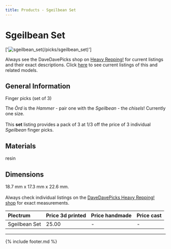 ```yaml
---
title: Products - Sgeilbean Set
---
```

# Sgeilbean Set

['![sgeilbean_set](../../assets/images/sgeilbean_set_01.jpg "Sgeilbean_set")(/picks/sgeilbean_set)']

Always see the DaveDavePicks shop on [Heavy Repping!](https://www.heavyrepping.com/shop/store/davedavepicks/) for current listings and their exact descriptions. Click [here](https://heavyrepping.com/davedavepicks/?s=Sgeilbean&post_type=product) to see current listings of this and related models.

## General Information
Finger picks (set of 3)

The *Òrd* is the *Hammer* - pair one with the *Sgeilbean* - the *chisels*! Currently one size.<br/><br/>This **set** listing provides a pack of 3 at 1/3 off the price of 3 individual *Sgeilbean* finger picks.

## Materials
resin

## Dimensions
18.7 mm x 17.3 mm x 22.6 mm.<br/><br/>Always check individual listings on the [DaveDavePicks Heavy Repping! shop](https://heavyrepping.com/davedavepicks/shop/) for exact measurements.

| **Plectrum**                                        | **Price 3d printed**   | **Price handmade**   | **Price cast**   |
|:----------------------------------------------------|:-----------------------|:---------------------|:-----------------|
| Sgeilbean Set                                          | 25.00               | -             | -         |

---

{% include footer.md %}